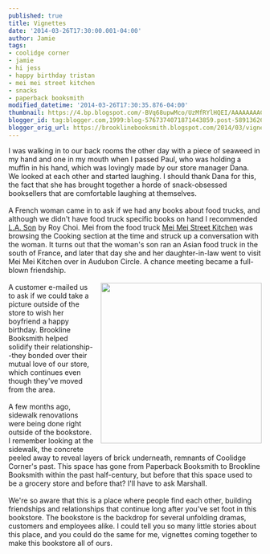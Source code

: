 ```yaml
---
published: true
title: Vignettes
date: '2014-03-26T17:30:00.001-04:00'
author: Jamie
tags:
- coolidge corner
- jamie
- hi jess
- happy birthday tristan
- mei mei street kitchen
- snacks
- paperback booksmith
modified_datetime: '2014-03-26T17:30:35.876-04:00'
thumbnail: https://4.bp.blogspot.com/-BVq68upwMco/UzMfRYlHQEI/AAAAAAAACpY/q-eZTlx1AUk/s72-c/birthday.jpg
blogger_id: tag:blogger.com,1999:blog-5767374071871443859.post-5891362678953126372
blogger_orig_url: https://brooklinebooksmith.blogspot.com/2014/03/vignettes.html
---
```


I was walking in to our back rooms the other day with a piece of seaweed in my hand and one in my mouth when I passed Paul, who was holding a muffin in his hand, which was lovingly made by our store manager Dana. We looked at each other and started laughing. I should thank Dana for this, the fact that she has brought together a horde of snack-obsessed booksellers that are comfortable laughing at themselves.<br /><br />A French woman came in to ask if we had any books about food trucks, and although we didn't have food truck specific books on hand I recommended <a href="https://www.brooklinebooksmith-shop.com/book/9780062202635" target="_blank">L.A. Son</a>&nbsp;by Roy Choi. Mei from the food truck&nbsp;<a href="https://meimeiboston.com/" target="_blank">Mei Mei Street Kitchen</a>&nbsp;was browsing the Cooking section at the time and struck up a conversation with the woman. It turns out that the woman's son ran an Asian food truck in the south of France, and later that day she and her daughter-in-law went to visit Mei Mei Kitchen over in Audubon Circle. A chance meeting became a full-blown friendship.<br /><br /><a href="https://4.bp.blogspot.com/-BVq68upwMco/UzMfRYlHQEI/AAAAAAAACpY/q-eZTlx1AUk/s1600/birthday.jpg" imageanchor="1" style="clear: right; float: right; margin-bottom: 1em; margin-left: 1em;"><img border="0" src="https://4.bp.blogspot.com/-BVq68upwMco/UzMfRYlHQEI/AAAAAAAACpY/q-eZTlx1AUk/s1600/birthday.jpg" height="320" width="320" /></a>A customer e-mailed us to ask if we could take a picture outside of the store to wish her boyfriend a happy birthday. Brookline Booksmith helped solidify their relationship--they bonded over their mutual love of our store, which continues even though they've moved from the area.<br /><br />A few months ago, sidewalk renovations were being done right outside of the bookstore. I remember looking at the sidewalk, the concrete peeled away to reveal layers of brick underneath, remnants of Coolidge Corner's past. This space has gone from Paperback Booksmith to Brookline Booksmith within the past half-century, but before that this space used to be a grocery store and before that? I'll have to ask Marshall.<br /><br />We're so aware that this is a place where people find each other, building friendships and relationships that continue long after you've set foot in this bookstore. The bookstore is the backdrop for several unfolding dramas, customers and employees alike. I could tell you so many little stories about this place, and you could do the same for me, vignettes coming together to make this bookstore all of ours.